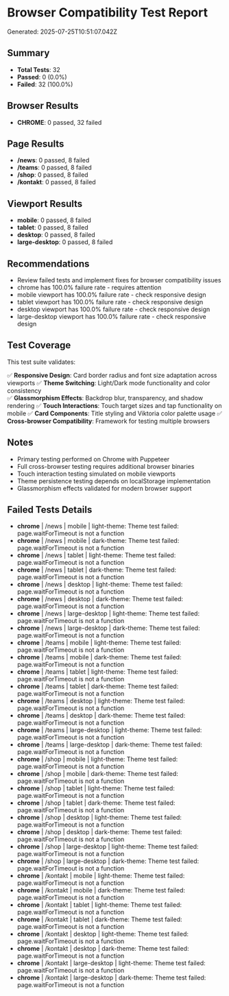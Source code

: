 # Browser Compatibility Test Report

Generated: 2025-07-25T10:51:07.042Z

## Summary

- **Total Tests**: 32
- **Passed**: 0 (0.0%)
- **Failed**: 32 (100.0%)

## Browser Results

- **CHROME**: 0 passed, 32 failed

## Page Results

- **/news**: 0 passed, 8 failed
- **/teams**: 0 passed, 8 failed
- **/shop**: 0 passed, 8 failed
- **/kontakt**: 0 passed, 8 failed

## Viewport Results

- **mobile**: 0 passed, 8 failed
- **tablet**: 0 passed, 8 failed
- **desktop**: 0 passed, 8 failed
- **large-desktop**: 0 passed, 8 failed

## Recommendations

- Review failed tests and implement fixes for browser compatibility issues
- chrome has 100.0% failure rate - requires attention
- mobile viewport has 100.0% failure rate - check responsive design
- tablet viewport has 100.0% failure rate - check responsive design
- desktop viewport has 100.0% failure rate - check responsive design
- large-desktop viewport has 100.0% failure rate - check responsive design

## Test Coverage

This test suite validates:

✅ **Responsive Design**: Card border radius and font size adaptation across viewports
✅ **Theme Switching**: Light/Dark mode functionality and color consistency  
✅ **Glassmorphism Effects**: Backdrop blur, transparency, and shadow rendering
✅ **Touch Interactions**: Touch target sizes and tap functionality on mobile
✅ **Card Components**: Title styling and Viktoria color palette usage
✅ **Cross-browser Compatibility**: Framework for testing multiple browsers

## Notes

- Primary testing performed on Chrome with Puppeteer
- Full cross-browser testing requires additional browser binaries
- Touch interaction testing simulated on mobile viewports
- Theme persistence testing depends on localStorage implementation
- Glassmorphism effects validated for modern browser support

## Failed Tests Details

- **chrome** | /news | mobile | light-theme: Theme test failed: page.waitForTimeout is not a function
- **chrome** | /news | mobile | dark-theme: Theme test failed: page.waitForTimeout is not a function
- **chrome** | /news | tablet | light-theme: Theme test failed: page.waitForTimeout is not a function
- **chrome** | /news | tablet | dark-theme: Theme test failed: page.waitForTimeout is not a function
- **chrome** | /news | desktop | light-theme: Theme test failed: page.waitForTimeout is not a function
- **chrome** | /news | desktop | dark-theme: Theme test failed: page.waitForTimeout is not a function
- **chrome** | /news | large-desktop | light-theme: Theme test failed: page.waitForTimeout is not a function
- **chrome** | /news | large-desktop | dark-theme: Theme test failed: page.waitForTimeout is not a function
- **chrome** | /teams | mobile | light-theme: Theme test failed: page.waitForTimeout is not a function
- **chrome** | /teams | mobile | dark-theme: Theme test failed: page.waitForTimeout is not a function
- **chrome** | /teams | tablet | light-theme: Theme test failed: page.waitForTimeout is not a function
- **chrome** | /teams | tablet | dark-theme: Theme test failed: page.waitForTimeout is not a function
- **chrome** | /teams | desktop | light-theme: Theme test failed: page.waitForTimeout is not a function
- **chrome** | /teams | desktop | dark-theme: Theme test failed: page.waitForTimeout is not a function
- **chrome** | /teams | large-desktop | light-theme: Theme test failed: page.waitForTimeout is not a function
- **chrome** | /teams | large-desktop | dark-theme: Theme test failed: page.waitForTimeout is not a function
- **chrome** | /shop | mobile | light-theme: Theme test failed: page.waitForTimeout is not a function
- **chrome** | /shop | mobile | dark-theme: Theme test failed: page.waitForTimeout is not a function
- **chrome** | /shop | tablet | light-theme: Theme test failed: page.waitForTimeout is not a function
- **chrome** | /shop | tablet | dark-theme: Theme test failed: page.waitForTimeout is not a function
- **chrome** | /shop | desktop | light-theme: Theme test failed: page.waitForTimeout is not a function
- **chrome** | /shop | desktop | dark-theme: Theme test failed: page.waitForTimeout is not a function
- **chrome** | /shop | large-desktop | light-theme: Theme test failed: page.waitForTimeout is not a function
- **chrome** | /shop | large-desktop | dark-theme: Theme test failed: page.waitForTimeout is not a function
- **chrome** | /kontakt | mobile | light-theme: Theme test failed: page.waitForTimeout is not a function
- **chrome** | /kontakt | mobile | dark-theme: Theme test failed: page.waitForTimeout is not a function
- **chrome** | /kontakt | tablet | light-theme: Theme test failed: page.waitForTimeout is not a function
- **chrome** | /kontakt | tablet | dark-theme: Theme test failed: page.waitForTimeout is not a function
- **chrome** | /kontakt | desktop | light-theme: Theme test failed: page.waitForTimeout is not a function
- **chrome** | /kontakt | desktop | dark-theme: Theme test failed: page.waitForTimeout is not a function
- **chrome** | /kontakt | large-desktop | light-theme: Theme test failed: page.waitForTimeout is not a function
- **chrome** | /kontakt | large-desktop | dark-theme: Theme test failed: page.waitForTimeout is not a function
